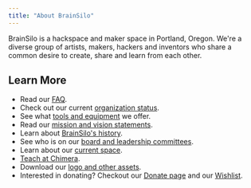 ```yaml
---
title: "About BrainSilo"
---
```


BrainSilo is a hackspace and maker space in Portland, Oregon. We're a diverse group of artists, makers, hackers and inventors who share a common desire to create, share and learn from each other.


## Learn More

- Read our [FAQ](/about/faq/).
- Check out our current [organization status](/about/status/).
- See what [tools and equipment](/about/equipment/) we offer.
- Read our [mission and vision statements](/about/mission/).
- Learn about [BrainSilo's history](/about/history/).
- See who is on our [board and leadership committees](/about/leadership/).
- Learn about our [current space](/about/space/).
- [Teach at Chimera](/about/teaching/).
- Download our [logo and other assets](/about/assets/).
- Interested in donating? Checkout our [Donate page](/donate/) and our [Wishlist](/wishlist/).
